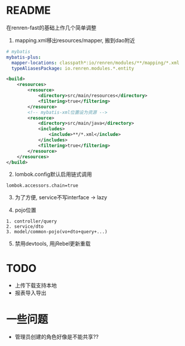 # README

在renren-fast的基础上作几个简单调整

1. mapping.xml移出resources/mapper, 搬到dao附近

```yml
# mybatis
mybatis-plus:
  mapper-locations: classpath*:io/renren/modules/**/mapping/*.xml
  typeAliasesPackage: io.renren.modules.*.entity
```

```xml
<build>
    <resources>
        <resource>
            <directory>src/main/resources</directory>
            <filtering>true</filtering>
        </resource>
        <!-- mybatis-xml位置设为资源 -->
        <resource>
            <directory>src/main/java</directory>
            <includes>
                <include>**/*.xml</include>
            </includes>
            <filtering>true</filtering>
        </resource>
    </resources>
</build>
```

2. lombok.config默认启用链式调用

```properties
lombok.accessors.chain=true
```

3. 为了方便, service不写interface -> lazy

4. pojo位置

```
1. controller/query
2. service/dto
3. model/common-pojo(vo+dto+query+...)
```

5. 禁用devtools, 用jRebel更新重载


# TODO

- 上传下载支持本地
- 报表导入导出

# 一些问题

- 管理员创建的角色好像是不能共享??
